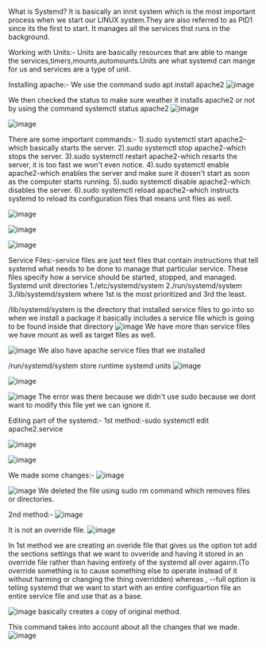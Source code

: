 What is Systemd?
It is basically an innit system which is the most important process when we start our LINUX  system.They are also referred to as PID1 since its the first to start.
It manages all the services thst runs in the background.

Working with Units:-
Units are basically resources that are able to mange the services,timers,mounts,automounts.Units are what systemd can mange for us and services are a type of unit.

Installing apache:-
We use the command sudo apt install apache2
![image](https://github.com/user-attachments/assets/d0b71edd-1d76-4db6-8342-9eab7074b52b)

We then checked the status to make sure weather it installs apache2 or not by using the command systemctl status apache2
![image](https://github.com/user-attachments/assets/c58178ac-a89b-4051-9397-6629196e37a9)

![image](https://github.com/user-attachments/assets/cbd955d9-38b7-4427-b857-819e5dec6100)


There are some important commands:-
1).sudo systemctl start apache2-which basically starts the server.
2).sudo systemctl stop apache2-which stops the server.
3).sudo systemctl restart apache2-which resarts the server, it is too fast we won't even notice.
4).sudo systemctl enable apache2-which enables the server and make sure it dosen't start as soon as the computer starts running.
5).sudo systemctl disable apache2-which disables the server.
6).sudo systemctl reload apache2-which instructs systemd to reload its configuration files that means unit files as well.

![image](https://github.com/user-attachments/assets/f5f97a5f-05fe-44ea-8873-65d1e31a4f7b)

![image](https://github.com/user-attachments/assets/e71c6cdc-220b-47cf-826a-409c5850c1bb)

![image](https://github.com/user-attachments/assets/92620dd8-cb46-41b5-8a55-7d43d3ac60da)


Service Files:-service  files are just text files that contain instructions that tell systemd what needs to be done to manage that  particular service.
These files specify how a service should be started, stopped, and managed. 
Systemd unit directories
1./etc/systemd/system
2./run/systemd/system
3./lib/systemd/system
where 1st is the most prioritized and 3rd the least.


/lib/systemd/system is the directory that installed service files to go into so when we install a package it basically includes a service file which is going to be found inside that directory
![image](https://github.com/user-attachments/assets/5b32c8b2-8576-4b0d-b5ce-d0735bf728b8)
We have more than service files we have mount as well as target files as well.


![image](https://github.com/user-attachments/assets/2f736dd3-058d-40e6-9956-dc731ab00ef5)
We also have apache service files that we installed


/run/systemd/system store runtime systemd units
![image](https://github.com/user-attachments/assets/4869fa45-2bbd-451a-bd01-03159505a915)


![image](https://github.com/user-attachments/assets/ddbb5345-2d2f-416c-964a-efcefd38f905)

![image](https://github.com/user-attachments/assets/a2b5c3e9-c2c3-4976-8fdf-c308d8c717ec)
The error was there because we didn't use sudo because we dont want to modify this file yet we can ignore it.


Editing part of the systemd:-
1st method:-sudo systemctl edit apache2.service

![image](https://github.com/user-attachments/assets/ef459c45-0b21-47e1-a8ce-2300ee4d50d2)

![image](https://github.com/user-attachments/assets/de10a63b-fcc5-4754-aab7-c1b7113fb9ef)

We made some changes:-
![image](https://github.com/user-attachments/assets/63010702-1666-4dd5-9a2f-ff2fbc8252d1)

![image](https://github.com/user-attachments/assets/752715f2-9bf9-4f2c-ae9e-86adc8f071e5)
We deleted the file using sudo rm command which removes files or directories.


2nd method:-
![image](https://github.com/user-attachments/assets/a8dd7668-6129-4ad8-9477-c0d532545d3a)

It is not an override file.
![image](https://github.com/user-attachments/assets/1dd5c676-4ec0-4047-b53d-0018ccc36951)

In 1st method we are creating an overide file that gives us the option tot add the sections settings that we want to ovveride and having it stored in an override file rather than having entirety of the systemd all over againn.(To override something is to cause something else to operate instead of it without harming or changing the thing overridden)
whereas ,
--full option is telling systemd that we want to start with an entire configuartion file an entire service file and use that as a base.

![image](https://github.com/user-attachments/assets/c72b199a-8cd7-4578-960d-b12d1e279a61)
basically creates a copy of original method.


This command takes into account about all the changes that we made.
![image](https://github.com/user-attachments/assets/d3e0c8e0-fce2-4457-9bbf-64270477ad71)

